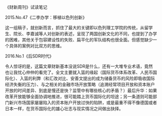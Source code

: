 《财新周刊》试读笔记

2015.No.47《二李办学：移植以色列创新》

这一组稿子，就创新而言，抓住了最大的关键即以色列理工学院的传统，从留学生、院长、李嘉诚等人对创新的表述，呈现了两国创新文化的不同，也提到了办学的困难，其他关于包容建设性的失败、扁平化的军队结构也很全面。但感觉缺少一个具体的案例对比双方的思维。

2016.No.1《后SDR时代》

令人惊讶的是，这篇文章财新基本没说SDR是什么，还有一大堆专业术语，竟然也让我忧心仲仲的看完了。全文主要就入篮的缘起（国际货币体系改革、人民币国际化）、入篮的利弊（和汇改对比、安善文提出的成为储备货币的风险即吸收国际经济失衡的压力）、与之相关的金融市场开放策略（追溯经常项目开放和资本账户开放的时间差异、到底是慢还是快？监管中有哪些核心的矛盾？）最后升华：如果改革开放能够全面协调地推进，很可能踏上货币国际化的坦途；另一条道则可能部门新兴市场国家屡屡陷入的资本账户开放过快的陷阱，或是最重不得不像德国或者日本一样，在货币国际化的雄心壮志与现实情况之间做出抉择。

